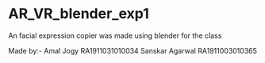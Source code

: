 # AR_VR_blender_exp1
An facial expression copier was made using blender for the class

Made by:-
Amal Jogy RA1911031010034
Sanskar Agarwal RA1911003010365
